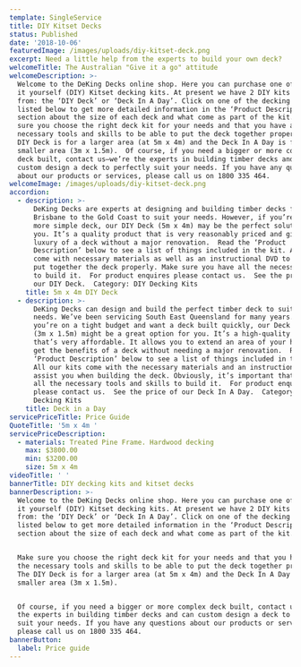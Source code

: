 ```yaml
---
template: SingleService
title: DIY Kitset Decks
status: Published
date: '2018-10-06'
featuredImage: /images/uploads/diy-kitset-deck.png
excerpt: Need a little help from the experts to build your own deck?
welcomeTitle: The Australian "Give it a go" attitude
welcomeDescription: >-
  Welcome to the DeKing Decks online shop. Here you can purchase one of our do
  it yourself (DIY) Kitset decking kits. At present we have 2 DIY kits to choose
  from: the ‘DIY Deck’ or ‘Deck In A Day’. Click on one of the decking kits
  listed below to get more detailed information in the ‘Product Description’
  section about the size of each deck and what come as part of the kit.  Make
  sure you choose the right deck kit for your needs and that you have all the
  necessary tools and skills to be able to put the deck together properly. The
  DIY Deck is for a larger area (at 5m x 4m) and the Deck In A Day is for a
  smaller area (3m x 1.5m).  Of course, if you need a bigger or more complex
  deck built, contact us—we’re the experts in building timber decks and can
  custom design a deck to perfectly suit your needs. If you have any questions
  about our products or services, please call us on 1800 335 464.
welcomeImage: /images/uploads/diy-kitset-deck.png
accordion:
  - description: >-
      DeKing Decks are experts at designing and building timber decks from
      Brisbane to the Gold Coast to suit your needs. However, if you’re after a
      more simple deck, our DIY Deck (5m x 4m) may be the perfect solution for
      you. It’s a quality product that is very reasonably priced and gives the
      luxury of a deck without a major renovation.  Read the ‘Product
      Description’ below to see a list of things included in the kit. All kits
      come with necessary materials as well as an instructional DVD to help you
      put together the deck properly. Make sure you have all the necessary tools
      to build it.  For product enquires please contact us.  See the price of
      our DIY Deck.  Category: DIY Decking Kits
    title: 5m x 4m DIY Deck
  - description: >-
      DeKing Decks can design and build the perfect timber deck to suit your
      needs. We’ve been servicing South East Queensland for many years. But if
      you’re on a tight budget and want a deck built quickly, our Deck In A Day
      (3m x 1.5m) might be a great option for you. It’s a high-quality product
      that’s very affordable. It allows you to extend an area of your house and
      get the benefits of a deck without needing a major renovation.  Read the
      ‘Product Description’ below to see a list of things included in the kit.
      All our kits come with the necessary materials and an instructional DVD to
      assist you when building the deck. Obviously, it’s important that you have
      all the necessary tools and skills to build it.  For product enquires
      please contact us.  See the price of our Deck In A Day.  Category: DIY
      Decking Kits
    title: Deck in a Day
servicePriceTitle: Price Guide
QuoteTitle: '5m x 4m '
servicePriceDescription:
  - materials: Treated Pine Frame. Hardwood decking
    max: $3800.00
    min: $3200.00
    size: 5m x 4m
videoTitle: ' '
bannerTitle: DIY decking kits and kitset decks
bannerDescription: >-
  Welcome to the DeKing Decks online shop. Here you can purchase one of our do
  it yourself (DIY) Kitset decking kits. At present we have 2 DIY kits to choose
  from: the ‘DIY Deck’ or ‘Deck In A Day’. Click on one of the decking kits
  listed below to get more detailed information in the ‘Product Description’
  section about the size of each deck and what come as part of the kit.


  Make sure you choose the right deck kit for your needs and that you have all
  the necessary tools and skills to be able to put the deck together properly.
  The DIY Deck is for a larger area (at 5m x 4m) and the Deck In A Day is for a
  smaller area (3m x 1.5m).


  Of course, if you need a bigger or more complex deck built, contact us—we’re
  the experts in building timber decks and can custom design a deck to perfectly
  suit your needs. If you have any questions about our products or services,
  please call us on 1800 335 464.
bannerButton:
  label: Price guide
---
```


